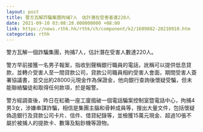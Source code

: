 ```yaml
---
layout: post
title: 警方瓦解詐騙集團拘捕7人　估計潛在受害者達220人
date: 2021-09-10 03:08:28.000000000 +08:00
link: https://news.rthk.hk/rthk/ch/component/k2/1609882-20210910.htm
categories: rthk
---
```


警方瓦解一個詐騙集團，拘捕7人，估計潛在受害人數達220人。

警方早前接獲一名男子報案，指收到聲稱銀行職員的電話，訛稱可以提供低息貸款，並轉介受害人至一間貸款公司，貸款公司職員相約受害人會面，期間受害人簽署協議書，並交出約28000元現金作為保證金，他向銀行查詢後懷疑受騙，但未能聯絡騙徒和取得任何款項，於是報警。

警方經調查後，昨日在紅磡一座工廈搗破一個電話騙案控制室暨電話中心，拘捕4男3女，涉嫌串謀詐騙，相信是集團主腦和骨幹成員等，搜出大量文件，包括懷疑偽造銀行及貸款公司卡片、信件、借貸紀錄等，並檢獲15萬元現金、超過10張不屬於被捕人的提款卡、數簿及點鈔機等證物。
